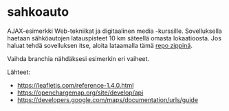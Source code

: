 # sahkoauto

AJAX-esimerkki Web-tekniikat ja digitaalinen media -kurssille. Sovelluksella haetaan sähköautojen latauspisteet 10 km säteellä omasta lokaatioosta. Jos haluat tehdä sovelluksen itse, aloita lataamalla tämä [repo zippinä](https://github.com/ilkkamtk/sahkoauto/archive/master.zip).

Vaihda branchia nähdäksesi esimerkin eri vaiheet.

Lähteet:
  - https://leafletjs.com/reference-1.4.0.html
  - https://openchargemap.org/site/develop/api
  - https://developers.google.com/maps/documentation/urls/guide
